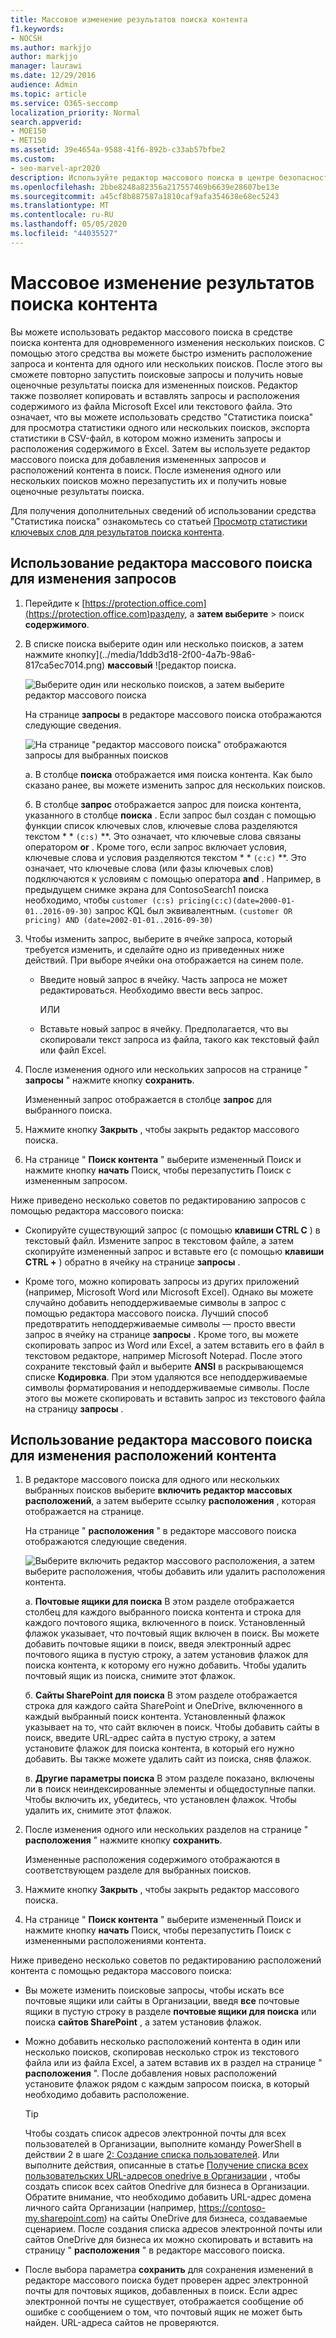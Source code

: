 ```yaml
---
title: Массовое изменение результатов поиска контента
f1.keywords:
- NOCSH
ms.author: markjjo
author: markjjo
manager: laurawi
ms.date: 12/29/2016
audience: Admin
ms.topic: article
ms.service: O365-seccomp
localization_priority: Normal
search.appverid:
- MOE150
- MET150
ms.assetid: 39e4654a-9588-41f6-892b-c33ab57bfbe2
ms.custom:
- seo-marvel-apr2020
description: Используйте редактор массового поиска в центре безопасности и соответствия требованиям, чтобы быстро изменить расположение запроса и содержимого для одного или нескольких поисков контента.
ms.openlocfilehash: 2bbe8248a82356a217557469b6639e28607be13e
ms.sourcegitcommit: a45cf8b887587a1810caf9afa354638e68ec5243
ms.translationtype: MT
ms.contentlocale: ru-RU
ms.lasthandoff: 05/05/2020
ms.locfileid: "44035527"
---
```

# <a name="bulk-edit-content-searches"></a>Массовое изменение результатов поиска контента

Вы можете использовать редактор массового поиска в средстве поиска контента для одновременного изменения нескольких поисков. С помощью этого средства вы можете быстро изменить расположение запроса и контента для одного или нескольких поисков. После этого вы сможете повторно запустить поисковые запросы и получить новые оценочные результаты поиска для измененных поисков. Редактор также позволяет копировать и вставлять запросы и расположения содержимого из файла Microsoft Excel или текстового файла. Это означает, что вы можете использовать средство "Статистика поиска" для просмотра статистики одного или нескольких поисков, экспорта статистики в CSV-файл, в котором можно изменить запросы и расположения содержимого в Excel. Затем вы используете редактор массового поиска для добавления измененных запросов и расположений контента в поиск. После изменения одного или нескольких поисков можно перезапустить их и получить новые оценочные результаты поиска.
  
Для получения дополнительных сведений об использовании средства "Статистика поиска" ознакомьтесь со статьей [Просмотр статистики ключевых слов для результатов поиска контента](view-keyword-statistics-for-content-search.md).
  
## <a name="use-the-bulk-search-editor-to-change-queries"></a>Использование редактора массового поиска для изменения запросов

1. Перейдите к [https://protection.office.com](https://protection.office.com)разделу, а **затем выберите** \> поиск **содержимого**.
    
2. В списке поиска выберите один или несколько поисков, а затем нажмите кнопку](../media/1ddb3d18-2f00-4a7b-98a6-817ca5ec7014.png) **массовый** ![редактор поиска.
    
    ![Выберите один или несколько поисков, а затем выберите редактор массового поиска](../media/600c9716-89a2-4451-b111-fa7cfaad2006.png)
  
    На странице **запросы** в редакторе массового поиска отображаются следующие сведения. 
    
    ![На странице "редактор массового поиска" отображаются запросы для выбранных поисков](../media/189659af-cc78-4479-b0bc-a93decad2f6c.png)
  
    а. В столбце **поиска** отображается имя поиска контента. Как было сказано ранее, вы можете изменить запрос для нескольких поисков. 
    
    б. В столбце **запрос** отображается запрос для поиска контента, указанного в столбце **поиска** . Если запрос был создан с помощью функции список ключевых слов, ключевые слова разделяются текстом * * `(c:s)` **. Это означает, что ключевые слова связаны оператором **or** . Кроме того, если запрос включает условия, ключевые слова и условия разделяются текстом * * `(c:c)` **. Это означает, что ключевые слова (или фазы ключевых слов) подключаются к условиям с помощью оператора **and** . Например, в предыдущем снимке экрана для ContosoSearch1 поиска необходимо, чтобы `customer (c:s) pricing(c:c)(date=2000-01-01..2016-09-30)` запрос KQL был эквивалентным. `(customer OR pricing) AND (date=2002-01-01..2016-09-30)`
    
3. Чтобы изменить запрос, выберите в ячейке запроса, который требуется изменить, и сделайте одно из приведенных ниже действий. При выборе ячейки она отображается на синем поле.
    
   - Введите новый запрос в ячейку. Часть запроса не может редактироваться. Необходимо ввести весь запрос.
    
      ИЛИ
    
    - Вставьте новый запрос в ячейку. Предполагается, что вы скопировали текст запроса из файла, такого как текстовый файл или файл Excel.
    
4. После изменения одного или нескольких запросов на странице " **запросы** " нажмите кнопку **сохранить**.
    
    Измененный запрос отображается в столбце **запрос** для выбранного поиска. 
    
5. Нажмите кнопку **Закрыть** , чтобы закрыть редактор массового поиска. 
    
6. На странице " **Поиск контента** " выберите измененный Поиск и нажмите кнопку **начать** Поиск, чтобы перезапустить Поиск с измененным запросом. 
    
Ниже приведено несколько советов по редактированию запросов с помощью редактора массового поиска:
  
- Скопируйте существующий запрос (с помощью **клавиши CTRL C** ) в текстовый файл. Измените запрос в текстовом файле, а затем скопируйте измененный запрос и вставьте его (с помощью **клавиши CTRL +** ) обратно в ячейку на странице **запросы** . 
    
- Кроме того, можно копировать запросы из других приложений (например, Microsoft Word или Microsoft Excel). Однако вы можете случайно добавить неподдерживаемые символы в запрос с помощью редактора массового поиска. Лучший способ предотвратить неподдерживаемые символы — просто ввести запрос в ячейку на странице **запросы** . Кроме того, вы можете скопировать запрос из Word или Excel, а затем вставить его в файл в текстовом редакторе, например Microsoft Notepad. После этого сохраните текстовый файл и выберите **ANSI** в раскрывающемся списке **Кодировка**. При этом удаляются все неподдерживаемые символы форматирования и неподдерживаемые символы. После этого вы можете скопировать и вставить запрос из текстового файла на страницу **запросы** . 
    
  
## <a name="use-the-bulk-search-editor-to-change-content-locations"></a>Использование редактора массового поиска для изменения расположений контента

1. В редакторе массового поиска для одного или нескольких выбранных поисков выберите **включить редактор массовых расположений**, а затем выберите ссылку **расположения** , которая отображается на странице. 
    
    На странице " **расположения** " в редакторе массового поиска отображаются следующие сведения. 
    
    ![Выберите включить редактор массового расположения, а затем выберите расположения, чтобы добавить или удалить расположения контента.](../media/a5a468ce-bd63-4c53-bc37-ff64cf769e59.png)
  
    а. **Почтовые ящики для поиска** В этом разделе отображается столбец для каждого выбранного поиска контента и строка для каждого почтового ящика, включенного в поиск. Установленный флажок указывает, что почтовый ящик включен в поиск. Вы можете добавить почтовые ящики в поиск, введя электронный адрес почтового ящика в пустую строку, а затем установив флажок для поиска контента, к которому его нужно добавить. Чтобы удалить почтовый ящик из поиска, снимите этот флажок.
    
    б. **Сайты SharePoint для поиска** В этом разделе отображается строка для каждого сайта SharePoint и OneDrive, включенного в каждый выбранный поиск контента. Установленный флажок указывает на то, что сайт включен в поиск. Чтобы добавить сайты в поиск, введите URL-адрес сайта в пустую строку, а затем установите флажок для поиска контента, в который его нужно добавить. Вы также можете удалить сайт из поиска, сняв флажок.
    
    в. **Другие параметры поиска** В этом разделе показано, включены ли в поиск неиндексированные элементы и общедоступные папки. Чтобы включить их, убедитесь, что установлен флажок. Чтобы удалить их, снимите этот флажок.
    
2. После изменения одного или нескольких разделов на странице " **расположения** " нажмите кнопку **сохранить**.
    
    Измененные расположения содержимого отображаются в соответствующем разделе для выбранных поисков.
    
3. Нажмите кнопку **Закрыть** , чтобы закрыть редактор массового поиска. 
    
4. На странице " **Поиск контента** " выберите измененный Поиск и нажмите кнопку **начать** Поиск, чтобы перезапустить Поиск с измененными расположениями контента. 
    
Ниже приведено несколько советов по редактированию расположений контента с помощью редактора массового поиска:
  
- Вы можете изменить поисковые запросы, чтобы искать все почтовые ящики или сайты в Организации, введя **все** почтовые ящики в пустую строку в разделе **почтовые ящики для поиска** или поиска **сайтов SharePoint** , а затем установив флажок. 
    
- Можно добавить несколько расположений контента в один или несколько поисков, скопировав несколько строк из текстового файла или из файла Excel, а затем вставив их в раздел на странице " **расположения** ". После добавления новых расположений установите флажок рядом с каждым запросом поиска, в который необходимо добавить расположение. 
    
    > [!TIP]
    > Чтобы создать список адресов электронной почты для всех пользователей в Организации, выполните команду PowerShell в действии 2 в шаге [2: Создание списка пользователей](search-the-mailbox-and-onedrive-for-business-for-a-list-of-users.md#step-2-generate-a-list-of-users). Или выполните действия, описанные в статье [Получение списка всех пользовательских URL-адресов onedrive в Организации](https://docs.microsoft.com/onedrive/list-onedrive-urls) , чтобы создать список всех сайтов Onedrive для бизнеса в Организации. Обратите внимание, что необходимо добавить URL-адрес домена личного сайта Организации (например, https://contoso-my.sharepoint.com) на сайты OneDrive для бизнеса, создаваемые сценарием. После создания списка адресов электронной почты или сайтов OneDrive для бизнеса их можно скопировать и вставить на страницу " **расположения** " в редакторе массового поиска. 
  
- После выбора параметра **сохранить** для сохранения изменений в редакторе массового поиска будет проверен адрес электронной почты для почтовых ящиков, добавленных в поиск. Если адрес электронной почты не существует, отображается сообщение об ошибке с сообщением о том, что почтовый ящик не может быть найден. URL-адреса сайтов не проверяются. 
  

